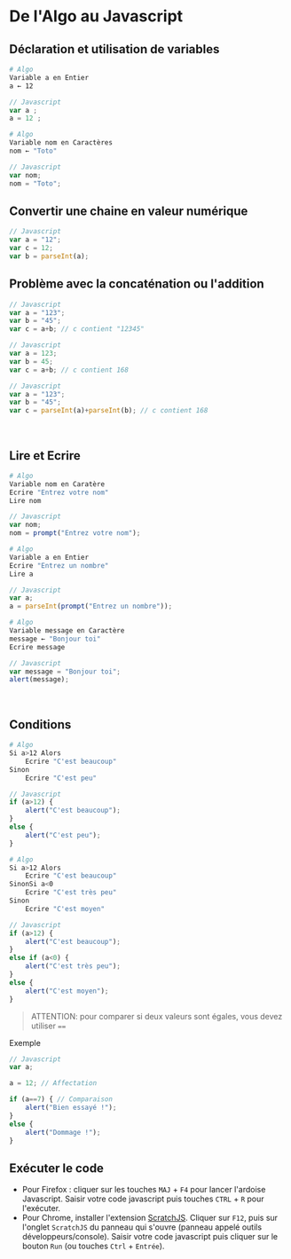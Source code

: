 # De l'Algo au Javascript

## Déclaration et utilisation de variables
```bash
# Algo
Variable a en Entier
a ← 12
```

```javascript
// Javascript
var a ;
a = 12 ;
```

```bash
# Algo
Variable nom en Caractères
nom ← "Toto"
```

```javascript
// Javascript
var nom;
nom = "Toto";
```

## Convertir une chaine en valeur numérique
```javascript
// Javascript
var a = "12"; 
var c = 12;
var b = parseInt(a);
```

## Problème avec la concaténation ou l'addition
```javascript
// Javascript
var a = "123";
var b = "45";
var c = a+b; // c contient "12345"
```

```javascript
// Javascript
var a = 123;
var b = 45;
var c = a+b; // c contient 168
```

```javascript
// Javascript
var a = "123";
var b = "45";
var c = parseInt(a)+parseInt(b); // c contient 168
```
 
## Lire et Ecrire

```bash
# Algo
Variable nom en Caratère
Ecrire "Entrez votre nom"
Lire nom
```

```javascript
// Javascript
var nom;
nom = prompt("Entrez votre nom");
```

```bash
# Algo
Variable a en Entier
Ecrire "Entrez un nombre"
Lire a
```

```javascript
// Javascript
var a;
a = parseInt(prompt("Entrez un nombre"));
```

```bash
# Algo
Variable message en Caractère
message ← "Bonjour toi"
Ecrire message
```

```javascript
// Javascript
var message = "Bonjour toi";
alert(message);
```
 
## Conditions
```bash
# Algo
Si a>12 Alors
	Ecrire "C'est beaucoup"
Sinon
	Ecrire "C'est peu"
```

```javascript
// Javascript
if (a>12) {
	alert("C'est beaucoup");
} 
else {
    alert("C'est peu");
}
```

```bash
# Algo
Si a>12 Alors
	Ecrire "C'est beaucoup"
SinonSi a<0
	Ecrire "C'est très peu"
Sinon
	Ecrire "C'est moyen"
```

```javascript
// Javascript
if (a>12) {
	alert("C'est beaucoup");
} 
else if (a<0) {
    alert("C'est très peu");
}
else {
    alert("C'est moyen");
}
```

> ATTENTION: pour comparer si deux valeurs sont égales, vous devez utiliser `==`

Exemple 

```javascript
// Javascript
var a;

a = 12; // Affectation

if (a==7) { // Comparaison
	alert("Bien essayé !");
}
else {
	alert("Dommage !");
}
```

## Exécuter le code 
* Pour Firefox : cliquer sur les touches `MAJ` + `F4` pour lancer l'ardoise Javascript. Saisir votre code javascript puis touches `CTRL` + `R` pour l'exécuter.
* Pour Chrome, installer l'extension [ScratchJS](https://chrome.google.com/webstore/detail/scratch-js/alploljligeomonipppgaahpkenfnfkn). Cliquer sur `F12`,  puis sur l'onglet `ScratchJS` du panneau qui s'ouvre (panneau appelé outils développeurs/console). Saisir votre code javascript puis cliquer sur le bouton `Run` (ou touches `Ctrl` + `Entrée`).


<!-- 
## Structure d'une page de test

Fichier exemple1.html
```html
<script>
	alert("Bonjour à toi");
</script>
```
-->

